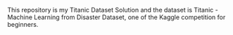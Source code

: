 This repository is my Titanic Dataset Solution and the dataset is Titanic -Machine Learning from Disaster Dataset, one of the Kaggle competition for beginners. 
